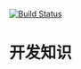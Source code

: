 [![Build Status](https://travis-ci.com/awamwang/develop-knowledge-graphic.svg?branch=master)](https://travis-ci.com/awamwang/develop-knowledge-graphic)

# 开发知识

